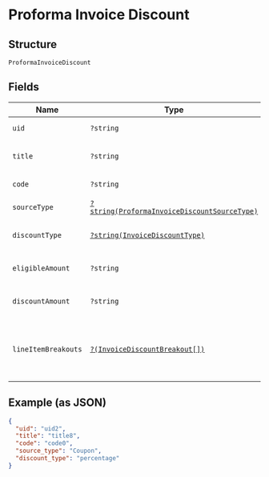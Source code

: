 
# Proforma Invoice Discount

## Structure

`ProformaInvoiceDiscount`

## Fields

| Name | Type | Tags | Description | Getter | Setter |
|  --- | --- | --- | --- | --- | --- |
| `uid` | `?string` | Optional | - | getUid(): ?string | setUid(?string uid): void |
| `title` | `?string` | Optional | **Constraints**: *Minimum Length*: `1` | getTitle(): ?string | setTitle(?string title): void |
| `code` | `?string` | Optional | - | getCode(): ?string | setCode(?string code): void |
| `sourceType` | [`?string(ProformaInvoiceDiscountSourceType)`](../../doc/models/proforma-invoice-discount-source-type.md) | Optional | - | getSourceType(): ?string | setSourceType(?string sourceType): void |
| `discountType` | [`?string(InvoiceDiscountType)`](../../doc/models/invoice-discount-type.md) | Optional | - | getDiscountType(): ?string | setDiscountType(?string discountType): void |
| `eligibleAmount` | `?string` | Optional | **Constraints**: *Minimum Length*: `1` | getEligibleAmount(): ?string | setEligibleAmount(?string eligibleAmount): void |
| `discountAmount` | `?string` | Optional | **Constraints**: *Minimum Length*: `1` | getDiscountAmount(): ?string | setDiscountAmount(?string discountAmount): void |
| `lineItemBreakouts` | [`?(InvoiceDiscountBreakout[])`](../../doc/models/invoice-discount-breakout.md) | Optional | **Constraints**: *Minimum Items*: `1`, *Unique Items Required* | getLineItemBreakouts(): ?array | setLineItemBreakouts(?array lineItemBreakouts): void |

## Example (as JSON)

```json
{
  "uid": "uid2",
  "title": "title8",
  "code": "code0",
  "source_type": "Coupon",
  "discount_type": "percentage"
}
```

